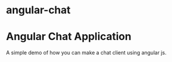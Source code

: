 angular-chat
============

# Angular Chat Application

A simple demo of how you can make a chat client using angular js.
